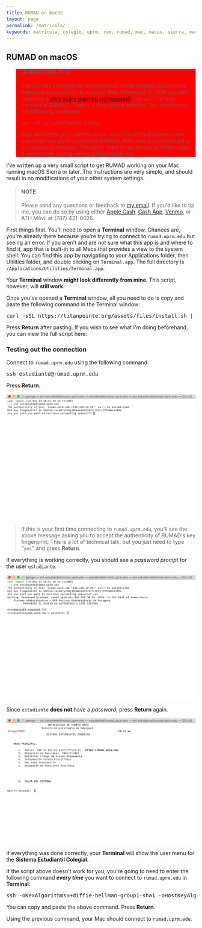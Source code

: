 ```yaml
---
title: RUMAD on macOS
layout: page
permalink: /matricula/
keywords: matricula, colegio, uprm, rum, rumad, mac, macos, sierra, macos sierra, high sierra, macos high sierra
---
```


## RUMAD on macOS

<blockquote style="background-color: red"><h4>UPDATE 2019-11-12</h4>The CTI has changed the infrastructure of the RUMAD system and therefore when you try to connect after November 11, 2019 you will likely see a <a href="/assets/images/known_hosts_warning.png">very scary warning (screenshot)</a> and won't let you connect to RUMAD. There's a very simple solution. You need to run the following command:

<pre class="code-snippet">rm -rf ~/.ssh/known_hosts</pre>

That will delete your current <code>known_hosts</code> file and will create a new one when you try to connect to RUMAD. After this, you should get a successful connection. You don't need to run the script below again. If you are still having issues, please email me.
</blockquote>

I've written up a very small script to get RUMAD working on your Mac running macOS Sierra or later. The instructions are very simple, and should result in no modifications of your other system settings.

<blockquote><h4>NOTE</h4>Please send any questions or feedback to <a href="mailto:{{ site.email }}">my email</a>. If you'd like to tip me, you can do so by using either <a href="https://support.apple.com/apple-cash">Apple Cash</a>, <a href="http://cash.app/$georgeperezmarrero">Cash App</a>, <a href="https://www.venmo.com/georgeperez">Venmo</a>, or ATH M&oacute;vil at (787) 421-0026.</blockquote>

First things first. You'll need to open a **Terminal** window. Chances are, you're already there because you're trying to connect to `rumad.uprm.edu` but seeing an error. If you aren't and are not sure what this app is and where to find it, app that is built-in to all Macs that provides a view to the system shell. You can find this app by navigating to your Applications folder, then Utilities folder, and double clicking on `Terminal.app`. The full directory is `/Applications/Utilities/Terminal.app`.

Your **Terminal** window **might look differently from mine**. This script, however, will **still work**.

Once you've opened a **Terminal** window, all you need to do is copy and paste the following command in the Terminal window:

<pre class="code-snippet">curl -sSL https://titanpointe.org/assets/files/install.sh | bash</pre>

Press **Return** after pasting. If you wish to see what I'm doing beforehand, you can view the full script here:

<script src="https://gist.github.com/georgeperez/e82bf3ffbcb0b0f523c8b758b8255e65.js"></script>

### Testing out the connection

Connect to `rumad.uprm.edu` using the following command:

<pre class="code-snippet">ssh estudiante@rumad.uprm.edu</pre>

Press **Return**.

[![RUMAD fingerprint](/assets/images/fingerprint.png)](/assets/images/fingerprint.png)

<blockquote>If this is your first time connecting to <code>rumad.uprm.edu</code>, you'll see the above message asking you to accept the authenticity of RUMAD's key fingerprint. This is a lot of technical talk, but you just need to type "<code>yes</code>" and press <b>Return</b>.</blockquote>

If everything is working correctly, you should see a *password prompt* for the user `estudiante`.

[![RUMAD log in screen](/assets/images/login.png)](/assets/images/login.png)

Since `estudiante` **does not** have a _password_, press **Return** again.

[![RUMAD Connection](/assets/images/end.png)](/assets/images/end.png)

If everything was done correctly, your **Terminal** will show the user menu for the **Sistema Estudiantil Colegial**.

If the script above doesn't work for you, you're going to need to enter the following command _**every time**_ you want to connect to <code>rumad.uprm.edu</code> in **Terminal**:

<pre class="code-snippet">ssh -oKexAlgorithms=+diffie-hellman-group1-sha1 -oHostKeyAlgorithms=+ssh-dss estudiante@rumad.uprm.edu</pre>

You can copy and paste the above command. Press **Return**.

Using the previous command, your Mac should connect to `rumad.uprm.edu`.
